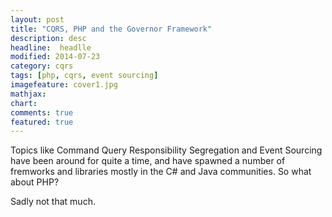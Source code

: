 ```yaml
---
layout: post
title: "CQRS, PHP and the Governor Framework"
description: desc
headline:  headlle
modified: 2014-07-23
category: cqrs
tags: [php, cqrs, event sourcing]
imagefeature: cover1.jpg
mathjax: 
chart: 
comments: true
featured: true
---
```

Topics like Command Query Responsibility Segregation and Event Sourcing have been around for quite a time, and have spawned a number of fremworks and libraries mostly in the C# and Java communities. So what about PHP?

Sadly not that much.